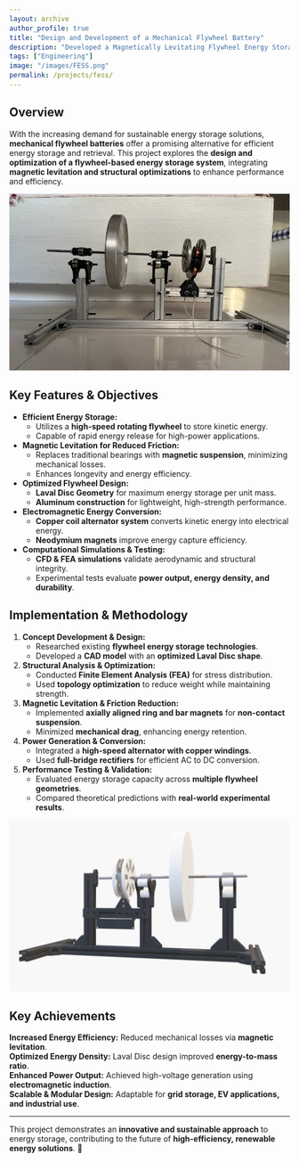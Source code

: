 ```yaml
---
layout: archive
author_profile: true
title: "Design and Development of a Mechanical Flywheel Battery"
description: "Developed a Magnetically Levitating Flywheel Energy Storage System to convert Mechanical Energy to Electrical Energy"
tags: ["Engineering"]
image: "/images/FESS.png"
permalink: /projects/fess/
---
```


## **Overview**
With the increasing demand for sustainable energy storage solutions, **mechanical flywheel batteries** offer a promising alternative for efficient energy storage and retrieval. This project explores the **design and optimization of a flywheel-based energy storage system**, integrating **magnetic levitation and structural optimizations** to enhance performance and efficiency.

![Flywheel Energy Storage](/images/FESS.png)

## **Key Features & Objectives**
- **Efficient Energy Storage:**
  - Utilizes a **high-speed rotating flywheel** to store kinetic energy.
  - Capable of rapid energy release for high-power applications.
- **Magnetic Levitation for Reduced Friction:**
  - Replaces traditional bearings with **magnetic suspension**, minimizing mechanical losses.
  - Enhances longevity and energy efficiency.
- **Optimized Flywheel Design:**
  - **Laval Disc Geometry** for maximum energy storage per unit mass.
  - **Aluminum construction** for lightweight, high-strength performance.
- **Electromagnetic Energy Conversion:**
  - **Copper coil alternator system** converts kinetic energy into electrical energy.
  - **Neodymium magnets** improve energy capture efficiency.
- **Computational Simulations & Testing:**
  - **CFD & FEA simulations** validate aerodynamic and structural integrity.
  - Experimental tests evaluate **power output, energy density, and durability**.

## **Implementation & Methodology**
1. **Concept Development & Design:**
   - Researched existing **flywheel energy storage technologies**.
   - Developed a **CAD model** with an **optimized Laval Disc shape**.
2. **Structural Analysis & Optimization:**
   - Conducted **Finite Element Analysis (FEA)** for stress distribution.
   - Used **topology optimization** to reduce weight while maintaining strength.
3. **Magnetic Levitation & Friction Reduction:**
   - Implemented **axially aligned ring and bar magnets** for **non-contact suspension**.
   - Minimized **mechanical drag**, enhancing energy retention.
4. **Power Generation & Conversion:**
   - Integrated a **high-speed alternator with copper windings**.
   - Used **full-bridge rectifiers** for efficient AC to DC conversion.
5. **Performance Testing & Validation:**
   - Evaluated energy storage capacity across **multiple flywheel geometries**.
   - Compared theoretical predictions with **real-world experimental results**.

![Flywheel CAD Design](/images/FESS_cad.png)

## **Key Achievements**
 **Increased Energy Efficiency:** Reduced mechanical losses via **magnetic levitation**.  
 **Optimized Energy Density:** Laval Disc design improved **energy-to-mass ratio**.  
 **Enhanced Power Output:** Achieved high-voltage generation using **electromagnetic induction**.  
 **Scalable & Modular Design:** Adaptable for **grid storage, EV applications, and industrial use**.  

---
This project demonstrates an **innovative and sustainable approach** to energy storage, contributing to the future of **high-efficiency, renewable energy solutions**. 🚀
